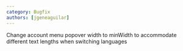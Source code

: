 ```yaml
---
category: Bugfix
authors: [jgeneaguilar]
---
```


Change account menu popover width to minWidth to accommodate different text lengths when switching languages
